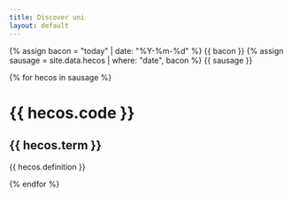 ```yaml
---
title: Discover uni
layout: default
--- 
```

{% assign bacon = "today" | date: "%Y-%m-%d" %}
{{ bacon }}
{% assign sausage = site.data.hecos | where: "date", bacon %}
{{ sausage }}

{% for hecos in sausage %}

 <h1>  {{ hecos.code }} </h1>
  <h2> {{ hecos.term }} </h2>
  <p> {{ hecos.definition }} </p>

{% endfor %}


